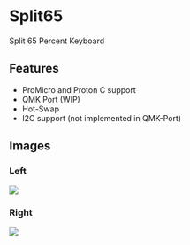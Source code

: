 # Split65
Split 65 Percent Keyboard

## Features
- ProMicro and Proton C support
- QMK Port (WIP)
- Hot-Swap
- I2C support (not implemented in QMK-Port)

## Images
### Left
<img src="https://i.imgur.com/6TQmdJk.png">

### Right
<img src="https://i.imgur.com/u5480U5.png">  
